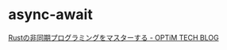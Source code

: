 # async-await

[Rustの非同期プログラミングをマスターする \- OPTiM TECH BLOG]( https://tech-blog.optim.co.jp/entry/2019/11/08/163000#Rust%E3%81%AE%E9%9D%9E%E5%90%8C%E6%9C%9F%E3%81%AE%E6%9B%B8%E3%81%8D%E6%96%B9 )
